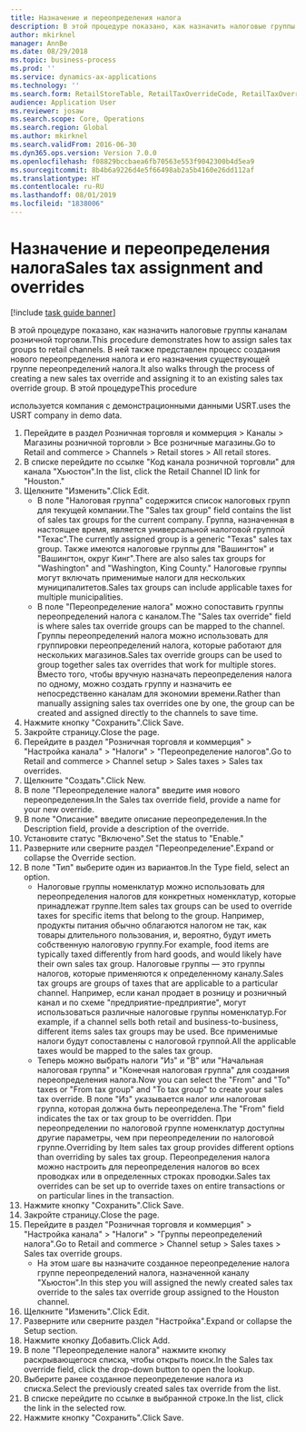 ```yaml
---
title: Назначение и переопределения налога
description: В этой процедуре показано, как назначить налоговые группы каналам розничной торговли.
author: mkirknel
manager: AnnBe
ms.date: 08/29/2018
ms.topic: business-process
ms.prod: ''
ms.service: dynamics-ax-applications
ms.technology: ''
ms.search.form: RetailStoreTable, RetailTaxOverrideCode, RetailTaxOverrideGroup
audience: Application User
ms.reviewer: josaw
ms.search.scope: Core, Operations
ms.search.region: Global
ms.author: mkirknel
ms.search.validFrom: 2016-06-30
ms.dyn365.ops.version: Version 7.0.0
ms.openlocfilehash: f08829bccbaea6fb70563e553f9042300b4d5ea9
ms.sourcegitcommit: 8b4b6a9226d4e5f66498ab2a5b4160e26dd112af
ms.translationtype: HT
ms.contentlocale: ru-RU
ms.lasthandoff: 08/01/2019
ms.locfileid: "1838006"
---
```

# <a name="sales-tax-assignment-and-overrides"></a><span data-ttu-id="2848b-103">Назначение и переопределения налога</span><span class="sxs-lookup"><span data-stu-id="2848b-103">Sales tax assignment and overrides</span></span>

[!include [task guide banner](../../includes/task-guide-banner.md)]

<span data-ttu-id="2848b-104">В этой процедуре показано, как назначить налоговые группы каналам розничной торговли.</span><span class="sxs-lookup"><span data-stu-id="2848b-104">This procedure demonstrates how to assign sales tax groups to retail channels.</span></span> <span data-ttu-id="2848b-105">В ней также представлен процесс создания нового переопределения налога и его назначения существующей группе переопределений налога.</span><span class="sxs-lookup"><span data-stu-id="2848b-105">It also walks through the process of creating a new sales tax override and assigning it to an existing sales tax override group.</span></span> <span data-ttu-id="2848b-106">В этой процедуре</span><span class="sxs-lookup"><span data-stu-id="2848b-106">This procedure</span></span>

<span data-ttu-id="2848b-107">используется компания с демонстрационными данными USRT.</span><span class="sxs-lookup"><span data-stu-id="2848b-107">uses the USRT company in demo data.</span></span>

1. <span data-ttu-id="2848b-108">Перейдите в раздел Розничная торговля и коммерция > Каналы > Магазины розничной торговли > Все розничные магазины.</span><span class="sxs-lookup"><span data-stu-id="2848b-108">Go to Retail and commerce > Channels > Retail stores > All retail stores.</span></span>
2. <span data-ttu-id="2848b-109">В списке перейдите по ссылке "Код канала розничной торговли" для канала "Хьюстон".</span><span class="sxs-lookup"><span data-stu-id="2848b-109">In the list, click the Retail Channel ID link for "Houston."</span></span>
3. <span data-ttu-id="2848b-110">Щелкните "Изменить".</span><span class="sxs-lookup"><span data-stu-id="2848b-110">Click Edit.</span></span>
    * <span data-ttu-id="2848b-111">В поле "Налоговая группа" содержится список налоговых групп для текущей компании.</span><span class="sxs-lookup"><span data-stu-id="2848b-111">The "Sales tax group" field contains the list of sales tax groups for the current company.</span></span> <span data-ttu-id="2848b-112">Группа, назначенная в настоящее время, является универсальной налоговой группой "Техас".</span><span class="sxs-lookup"><span data-stu-id="2848b-112">The currently assigned group is a generic "Texas" sales tax group.</span></span> <span data-ttu-id="2848b-113">Также имеются налоговые группы для "Вашингтон" и "Вашингтон, округ Кинг".</span><span class="sxs-lookup"><span data-stu-id="2848b-113">There are also sales tax groups for "Washington" and "Washington, King County."</span></span> <span data-ttu-id="2848b-114">Налоговые группы могут включать применимые налоги для нескольких муниципалитетов.</span><span class="sxs-lookup"><span data-stu-id="2848b-114">Sales tax groups can include applicable taxes for multiple municipalities.</span></span>  
    * <span data-ttu-id="2848b-115">В поле "Переопределение налога" можно сопоставить группы переопределений налога с каналом.</span><span class="sxs-lookup"><span data-stu-id="2848b-115">The "Sales tax override" field is where sales tax override groups can be mapped to the channel.</span></span> <span data-ttu-id="2848b-116">Группы переопределений налога можно использовать для группировки переопределений налога, которые работают для нескольких магазинов.</span><span class="sxs-lookup"><span data-stu-id="2848b-116">Sales tax override groups can be used to group together sales tax overrides that work for multiple stores.</span></span> <span data-ttu-id="2848b-117">Вместо того, чтобы вручную назначать переопределения налога по одному, можно создать группу и назначить ее непосредственно каналам для экономии времени.</span><span class="sxs-lookup"><span data-stu-id="2848b-117">Rather than manually assigning sales tax overrides one by one, the group can be created and assigned directly to the channels to save time.</span></span>  
4. <span data-ttu-id="2848b-118">Нажмите кнопку "Сохранить".</span><span class="sxs-lookup"><span data-stu-id="2848b-118">Click Save.</span></span>
5. <span data-ttu-id="2848b-119">Закройте страницу.</span><span class="sxs-lookup"><span data-stu-id="2848b-119">Close the page.</span></span>
6. <span data-ttu-id="2848b-120">Перейдите в раздел "Розничная торговля и коммерция" > "Настройка канала" > "Налоги" > "Переопределение налогов".</span><span class="sxs-lookup"><span data-stu-id="2848b-120">Go to Retail and commerce > Channel setup > Sales taxes > Sales tax overrides.</span></span>
7. <span data-ttu-id="2848b-121">Щелкните "Создать".</span><span class="sxs-lookup"><span data-stu-id="2848b-121">Click New.</span></span>
8. <span data-ttu-id="2848b-122">В поле "Переопределение налога" введите имя нового переопределения.</span><span class="sxs-lookup"><span data-stu-id="2848b-122">In the Sales tax override field, provide a name for your new override.</span></span>
9. <span data-ttu-id="2848b-123">В поле "Описание" введите описание переопределения.</span><span class="sxs-lookup"><span data-stu-id="2848b-123">In the Description field, provide a description of the override.</span></span>
10. <span data-ttu-id="2848b-124">Установите статус "Включено".</span><span class="sxs-lookup"><span data-stu-id="2848b-124">Set the status to "Enable."</span></span>
11. <span data-ttu-id="2848b-125">Разверните или сверните раздел "Переопределение".</span><span class="sxs-lookup"><span data-stu-id="2848b-125">Expand or collapse the Override section.</span></span>
12. <span data-ttu-id="2848b-126">В поле "Тип" выберите один из вариантов.</span><span class="sxs-lookup"><span data-stu-id="2848b-126">In the Type field, select an option.</span></span>
    * <span data-ttu-id="2848b-127">Налоговые группы номенклатур можно использовать для переопределения налогов для конкретных номенклатур, которые принадлежат группе.</span><span class="sxs-lookup"><span data-stu-id="2848b-127">Item sales tax groups can be used to override taxes for specific items that belong to the group.</span></span> <span data-ttu-id="2848b-128">Например, продукты питания обычно облагаются налогом не так, как товары длительного пользования, и, вероятно, будут иметь собственную налоговую группу.</span><span class="sxs-lookup"><span data-stu-id="2848b-128">For example, food items are typically taxed differently from hard goods, and would likely have their own sales tax group.</span></span>     <span data-ttu-id="2848b-129">Налоговые группы — это группы налогов, которые применяются к определенному каналу.</span><span class="sxs-lookup"><span data-stu-id="2848b-129">Sales tax groups are groups of taxes that are applicable to a particular channel.</span></span> <span data-ttu-id="2848b-130">Например, если канал продает в розницу и розничный канал и по схеме "предприятие-предприятие", могут использоваться различные налоговые группы номенклатур.</span><span class="sxs-lookup"><span data-stu-id="2848b-130">For example, if a channel sells both retail and business-to-business, different items sales tax groups may be used.</span></span> <span data-ttu-id="2848b-131">Все применимые налоги будут сопоставлены с налоговой группой.</span><span class="sxs-lookup"><span data-stu-id="2848b-131">All the applicable taxes would be mapped to the sales tax group.</span></span>  
    * <span data-ttu-id="2848b-132">Теперь можно выбрать налоги "Из" и "В" или "Начальная налоговая группа" и "Конечная налоговая группа" для создания переопределения налога.</span><span class="sxs-lookup"><span data-stu-id="2848b-132">Now you can select the "From" and "To" taxes or "From tax group" and "To tax group" to create your sales tax override.</span></span>    <span data-ttu-id="2848b-133">В поле "Из" указывается налог или налоговая группа, которая должна быть переопределена.</span><span class="sxs-lookup"><span data-stu-id="2848b-133">The "From" field indicates the tax or tax group to be overridden.</span></span> <span data-ttu-id="2848b-134">При переопределении по налоговой группе номенклатур доступны другие параметры, чем при переопределении по налоговой группе.</span><span class="sxs-lookup"><span data-stu-id="2848b-134">Overriding by Item sales tax group provides different options than overriding by sales tax group.</span></span>    <span data-ttu-id="2848b-135">Переопределения налога можно настроить для переопределения налогов во всех проводках или в определенных строках проводки.</span><span class="sxs-lookup"><span data-stu-id="2848b-135">Sales tax overrides can be set up to override taxes on entire transactions or on particular lines in the transaction.</span></span>  
13. <span data-ttu-id="2848b-136">Нажмите кнопку "Сохранить".</span><span class="sxs-lookup"><span data-stu-id="2848b-136">Click Save.</span></span>
14. <span data-ttu-id="2848b-137">Закройте страницу.</span><span class="sxs-lookup"><span data-stu-id="2848b-137">Close the page.</span></span>
15. <span data-ttu-id="2848b-138">Перейдите в раздел "Розничная торговля и коммерция" > "Настройка канала" > "Налоги" > "Группы переопределений налога".</span><span class="sxs-lookup"><span data-stu-id="2848b-138">Go to Retail and commerce > Channel setup > Sales taxes > Sales tax override groups.</span></span>
    * <span data-ttu-id="2848b-139">На этом шаге вы назначите созданное переопределение налога группе переопределений налога, назначенной каналу "Хьюстон".</span><span class="sxs-lookup"><span data-stu-id="2848b-139">In this step you will assigned the newly created sales tax override to the sales tax override group assigned to the Houston channel.</span></span>  
16. <span data-ttu-id="2848b-140">Щелкните "Изменить".</span><span class="sxs-lookup"><span data-stu-id="2848b-140">Click Edit.</span></span>
17. <span data-ttu-id="2848b-141">Разверните или сверните раздел "Настройка".</span><span class="sxs-lookup"><span data-stu-id="2848b-141">Expand or collapse the Setup section.</span></span>
18. <span data-ttu-id="2848b-142">Нажмите кнопку Добавить.</span><span class="sxs-lookup"><span data-stu-id="2848b-142">Click Add.</span></span>
19. <span data-ttu-id="2848b-143">В поле "Переопределение налога" нажмите кнопку раскрывающегося списка, чтобы открыть поиск.</span><span class="sxs-lookup"><span data-stu-id="2848b-143">In the Sales tax override field, click the drop-down button to open the lookup.</span></span>
20. <span data-ttu-id="2848b-144">Выберите ранее созданное переопределение налога из списка.</span><span class="sxs-lookup"><span data-stu-id="2848b-144">Select the previously created sales tax override from the list.</span></span>
21. <span data-ttu-id="2848b-145">В списке перейдите по ссылке в выбранной строке.</span><span class="sxs-lookup"><span data-stu-id="2848b-145">In the list, click the link in the selected row.</span></span>
22. <span data-ttu-id="2848b-146">Нажмите кнопку "Сохранить".</span><span class="sxs-lookup"><span data-stu-id="2848b-146">Click Save.</span></span>

